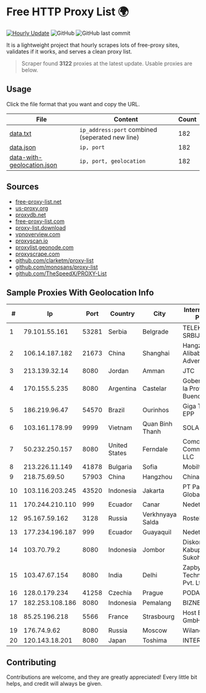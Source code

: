 
# Free HTTP Proxy List 🌍

[![Hourly Update](https://github.com/mertguvencli/http-proxy-list/actions/workflows/main.yml/badge.svg?branch=main)](https://github.com/mertguvencli/http-proxy-list/actions/workflows/main.yml)
![GitHub](https://img.shields.io/github/license/mertguvencli/http-proxy-list)
![GitHub last commit](https://img.shields.io/github/last-commit/mertguvencli/http-proxy-list)

It is a lightweight project that hourly scrapes lots of free-proxy sites, validates if it works, and serves a clean proxy list.


> Scraper found **3122** proxies at the latest update. Usable proxies are below.

## Usage

Click the file format that you want and copy the URL.


|File|Content|Count|
|----|-------|-----|
|[data.txt](https://raw.githubusercontent.com/mertguvencli/http-proxy-list/main/proxy-list/data.txt)|`ip_address:port` combined (seperated new line)|182|
|[data.json](https://raw.githubusercontent.com/mertguvencli/http-proxy-list/main/proxy-list/data.json)|`ip, port`|182|
|[data-with-geolocation.json](https://raw.githubusercontent.com/mertguvencli/http-proxy-list/main/proxy-list/data-with-geolocation.json)|`ip, port, geolocation`|182|

## Sources

* [free-proxy-list.net](https://free-proxy-list.net)
* [us-proxy.org](https://www.us-proxy.org)
* [proxydb.net](http://proxydb.net)
* [free-proxy-list.com](https://free-proxy-list.com/?page=&port=&type%5B%5D=http&type%5B%5D=https&up_time=0&search=Search)
* [proxy-list.download](https://www.proxy-list.download/HTTP)
* [vpnoverview.com](https://vpnoverview.com/privacy/anonymous-browsing/free-proxy-servers)
* [proxyscan.io](https://www.proxyscan.io)
* [proxylist.geonode.com](https://proxylist.geonode.com/api/proxy-list?limit=300&page=1&sort_by=lastChecked&sort_type=desc&protocols=http,https)
* [proxyscrape.com](https://api.proxyscrape.com/v2/?request=displayproxies&protocol=http&timeout=10000&country=all&ssl=all&anonymity=all)
* [github.com/clarketm/proxy-list](https://raw.githubusercontent.com/clarketm/proxy-list/master/proxy-list-raw.txt)
* [github.com/monosans/proxy-list](https://raw.githubusercontent.com/monosans/proxy-list/main/proxies/http.txt)
* [github.com/TheSpeedX/PROXY-List](https://raw.githubusercontent.com/TheSpeedX/PROXY-List/master/http.txt)


## Sample Proxies With Geolocation Info

|#|Ip|Port|Country|City|Internet Service Provider|
|-|--|----|-------|----|-------------------------|
|1|79.101.55.161|53281|Serbia|Belgrade|TELEKOM SRBIJA a.d.|
|2|106.14.187.182|21673|China|Shanghai|Hangzhou Alibaba Advertising Co|
|3|213.139.32.14|8080|Jordan|Amman|JTC|
|4|170.155.5.235|8080|Argentina|Castelar|Gobernacion de la Provincia de Buenos Aires|
|5|186.219.96.47|54570|Brazil|Ourinhos|Giga TV Ltda - EPP|
|6|103.161.178.99|9999|Vietnam|Quan Binh Thanh|SOLARE|
|7|50.232.250.157|8080|United States|Ferndale|Comcast Cable Communications, LLC|
|8|213.226.11.149|41878|Bulgaria|Sofia|Mobiltel EAD|
|9|218.75.69.50|57903|China|Hangzhou|Chinanet|
|10|103.116.203.245|43520|Indonesia|Jakarta|PT Parsaoran Global Datatrans|
|11|170.244.210.110|999|Ecuador|Canar|Nedetel S.A.|
|12|95.167.59.162|3128|Russia|Verkhnyaya Salda|Rostelecom Nets|
|13|177.234.196.187|999|Ecuador|Guayaquil|Nedetel S.A.|
|14|103.70.79.2|8080|Indonesia|Jombor|Diskominfo Kabupaten Sukoharjo|
|15|103.47.67.154|8080|India|Delhi|Zapbytes Technologies Pvt. Ltd|
|16|128.0.179.234|41258|Czechia|Prague|PODA a.s.|
|17|182.253.108.186|8080|Indonesia|Pemalang|BIZNET|
|18|85.25.196.218|5566|France|Strasbourg|Host Europe GmbH|
|19|176.74.9.62|8080|Russia|Moscow|Wiland Ltd|
|20|120.143.18.201|8080|Japan|Toshima|INTERLINK|



## Contributing

Contributions are welcome, and they are greatly appreciated! Every
little bit helps, and credit will always be given.

